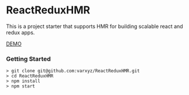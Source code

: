 # ReactReduxHMR

This is a project starter that supports HMR for building scalable react and redux apps.

[DEMO](https://varxyz.github.io/ReactReduxHMR/)

### Getting Started

```
> git clone git@github.com:varxyz/ReactReduxHMR.git
> cd ReactReduxHMR
> npm install
> npm start
```
